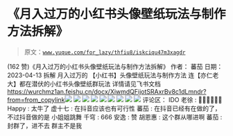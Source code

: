 # 《月入过万的小红书头像壁纸玩法与制作方法拆解》

> 原文：[`www.yuque.com/for_lazy/thfiu8/iskciqu47m3xagdr`](https://www.yuque.com/for_lazy/thfiu8/iskciqu47m3xagdr)

<ne-h2 id="de23cc1e" data-lake-id="de23cc1e"><ne-heading-ext><ne-heading-anchor></ne-heading-anchor><ne-heading-fold></ne-heading-fold></ne-heading-ext><ne-heading-content><ne-text id="ubd663e5f">(162 赞)《月入过万的小红书头像壁纸玩法与制作方法拆解》</ne-text></ne-heading-content></ne-h2> <ne-p id="u72d0aa87" data-lake-id="u72d0aa87"><ne-text id="u8e061754">作者： 蕃茄</ne-text></ne-p> <ne-p id="u034810ce" data-lake-id="u034810ce"><ne-text id="ufbe3a3be">日期：2023-04-13</ne-text></ne-p> <ne-p id="u3142c1b2" data-lake-id="u3142c1b2"><ne-text id="u8b2598c5">拆解 月入过万的 【小红书】头像壁纸玩法与制作方法</ne-text></ne-p> <ne-p id="uf109090e" data-lake-id="uf109090e"><ne-text id="u4c2c4741">连【亦仁老大】都在潜伏的小红书头像壁纸群玩法</ne-text></ne-p> <ne-p id="u41b22c99" data-lake-id="u41b22c99"><ne-text id="uf0daa0f8">详情请见飞书文档</ne-text></ne-p> <ne-p id="u3958275f" data-lake-id="u3958275f">[<ne-text id="ud8537c14">https://wurchmz1an.feishu.cn/docx/XiwmdQFijotSRAxrBv8c1dLmndr?from=from_copylink</ne-text>](https://wurchmz1an.feishu.cn/docx/XiwmdQFijotSRAxrBv8c1dLmndr?from=from_copylink)<ne-card data-card-name="image" data-card-type="inline" id="D79nx" data-event-boundary="card">![](img/203d674f85604d66f2001fdf29124b99.png)</ne-card></ne-p> <ne-p id="u2e167d1f" data-lake-id="u2e167d1f"><ne-card data-card-name="image" data-card-type="inline" id="ftvVx" data-event-boundary="card">![](img/1d3d66b91e3e38f7722c8e08fd297bba.png)</ne-card></ne-p> <ne-p id="ucb39ca45" data-lake-id="ucb39ca45"><ne-card data-card-name="image" data-card-type="inline" id="qFRKl" data-event-boundary="card">![](img/cb56951fd742338786aa035cfe3c95bc.png)</ne-card></ne-p> <ne-p id="uc7a6530a" data-lake-id="uc7a6530a"><ne-card data-card-name="image" data-card-type="inline" id="ig6lK" data-event-boundary="card">![](img/aa8b92c65dde2425d5363790283d7e0d.png)</ne-card></ne-p> <ne-p id="u237e12db" data-lake-id="u237e12db"><ne-card data-card-name="image" data-card-type="inline" id="QwkJH" data-event-boundary="card">![](img/fbeb4e479885f7ed4838546925cb0619.png)</ne-card></ne-p> <ne-p id="u035db3ac" data-lake-id="u035db3ac"><ne-card data-card-name="image" data-card-type="inline" id="UBt6R" data-event-boundary="card">![](img/7cca53c68aaa56008e9ab933c7502254.png)</ne-card></ne-p> <ne-p id="uc2f9ecd1" data-lake-id="uc2f9ecd1"><ne-card data-card-name="image" data-card-type="inline" id="OklqI" data-event-boundary="card">![](img/0118127bcd12b673bf5466e2f673b600.png)</ne-card></ne-p> <ne-p id="u179987fe" data-lake-id="u179987fe"><ne-card data-card-name="image" data-card-type="inline" id="QDXIp" data-event-boundary="card">![](img/250e9ea1f3a5c665170c97834a654d68.png)</ne-card></ne-p> <ne-p id="u7bdb5a2b" data-lake-id="u7bdb5a2b"><ne-card data-card-name="image" data-card-type="inline" id="ZM71A" data-event-boundary="card">![](img/bf9b4df963bc33efb07199a0752d48a3.png)</ne-card></ne-p> <ne-hole id="u0ffc5611" data-lake-id="u0ffc5611"><ne-card data-card-name="hr" data-card-type="block" id="xxzlx" data-event-boundary="card"><ne-p id="u3e3b4b3f" data-lake-id="u3e3b4b3f"><ne-text id="u0a43ec1b">评论区：</ne-text></ne-p> <ne-p id="u17b8925d" data-lake-id="u17b8925d"><ne-text id="u2ec079a6">IDO 老徐 : 👍🏻👍🏻👍🏻</ne-text> <ne-text id="ud07611f8">Happy : 太牛了</ne-text> <ne-text id="ue728e799">虚十七 : 在抖音应该也有可行性</ne-text> <ne-text id="u13a0d967">蕃茄 : 在抖音已经有在做的了，不过抖音做的是 小姐姐跳舞</ne-text> <ne-text id="u5fa7a919">千穹 : 666</ne-text> <ne-text id="ufd172399">安逸 : 赞</ne-text> <ne-text id="uaa8994e7">胡恩惠 : 这个群从哪进啊</ne-text> <ne-text id="u02031745">蕃茄 : 封群了，进不去 群主不是我</ne-text></ne-p></ne-card></ne-hole>